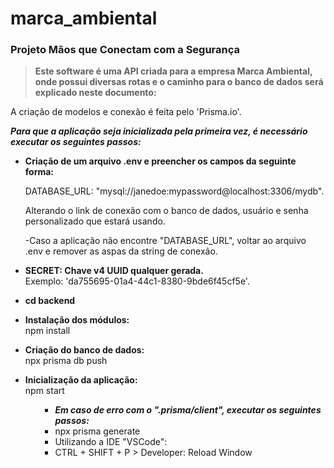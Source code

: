 # marca_ambiental
<h3>Projeto Mãos que Conectam com a Segurança</h3>



<strong><blockquote>Este software é uma API criada para a empresa Marca Ambiental, onde possui diversas rotas e o caminho para o banco de dados será explicado neste documento: </blockquote></strong>



A criação de modelos e conexão é feita pelo 'Prisma.io'.



<strong>_Para que a aplicação seja inicializada pela primeira vez, é necessário executar os seguintes passos: </strong>_
<ul>
<strong><li>Criação de um arquivo .env e preencher os campos da seguinte forma: </strong>

DATABASE_URL: "mysql://janedoe:mypassword@localhost:3306/mydb". </li> Alterando o link de conexão com o banco de dados, usuário e senha personalizado que estará usando.

-Caso a aplicação não encontre "DATABASE_URL", voltar ao arquivo .env e remover as aspas da string de conexão. 

<strong><li>SECRET: Chave v4 UUID qualquer gerada. </li></strong>
Exemplo: 'da755695-01a4-44c1-8380-9bde6f45cf5e'.

<strong><li>cd backend </strong>

<strong><li>Instalação dos módulos: </li></strong>
npm install 


<strong><li>Criação do banco de dados: </li></strong>
npx prisma db push 


<strong><li>Inicialização da aplicação: </li></strong>
npm start 
<ul>


- ***Em caso de erro com o ".prisma/client", executar os seguintes passos:***
 - npx prisma generate
 - Utilizando a IDE "VSCode": 
 - CTRL + SHIFT + P > Developer: Reload Window
 

